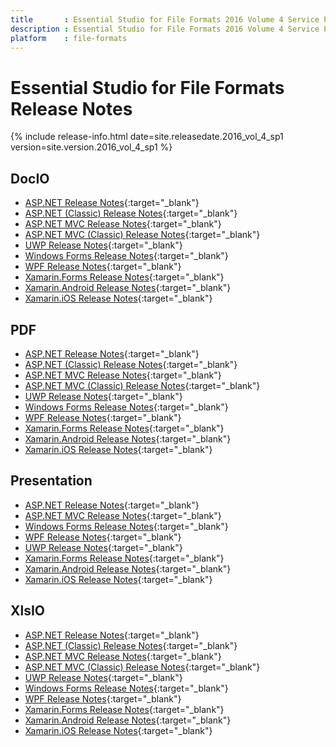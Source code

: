 ```yaml
---
title		: Essential Studio for File Formats 2016 Volume 4 Service Pack 1 Release Notes
description	: Essential Studio for File Formats 2016 Volume 4 Service Pack 1 Release Notes
platform	: file-formats
---
```


# Essential Studio for File Formats Release Notes

{% include release-info.html date=site.releasedate.2016_vol_4_sp1 version=site.version.2016_vol_4_sp1 %} 

## DocIO

* [ASP.NET Release Notes](/aspnet/release-notes/v14.4.0.20#docio){:target="_blank"}
* [ASP.NET (Classic) Release Notes](/aspnet-classic/release-notes/v14.4.0.20#docio){:target="_blank"}
* [ASP.NET MVC Release Notes](/aspnetmvc/release-notes/v14.4.0.20#docio){:target="_blank"}
* [ASP.NET MVC (Classic) Release Notes](/aspnetmvc-classic/release-notes/v14.4.0.20#docio){:target="_blank"}
* [UWP Release Notes](/uwp/release-notes/v14.4.0.20#docio){:target="_blank"}
* [Windows Forms Release Notes](/windowsforms/release-notes/v14.4.0.20#docio){:target="_blank"}
* [WPF Release Notes](/wpf/release-notes/v14.4.0.20#docio){:target="_blank"}
* [Xamarin.Forms Release Notes](/xamarin/release-notes/v14.4.0.20#docio){:target="_blank"}
* [Xamarin.Android Release Notes](/xamarin-android/release-notes/v14.4.0.20#docio){:target="_blank"}
* [Xamarin.iOS Release Notes](/xamarin-ios/release-notes/v14.4.0.20#docio){:target="_blank"}

## PDF

* [ASP.NET Release Notes](/aspnet/release-notes/v14.4.0.20#pdf){:target="_blank"}
* [ASP.NET (Classic) Release Notes](/aspnet-classic/release-notes/v14.4.0.20#pdf){:target="_blank"}
* [ASP.NET MVC Release Notes](/aspnetmvc/release-notes/v14.4.0.20#pdf){:target="_blank"}
* [ASP.NET MVC (Classic) Release Notes](/aspnetmvc-classic/release-notes/v14.4.0.20#pdf){:target="_blank"}
* [UWP Release Notes](/uwp/release-notes/v14.4.0.20#pdf){:target="_blank"}
* [Windows Forms Release Notes](/windowsforms/release-notes/v14.4.0.20#pdf){:target="_blank"}
* [WPF Release Notes](/wpf/release-notes/v14.4.0.20#pdf){:target="_blank"}
* [Xamarin.Forms Release Notes](/xamarin/release-notes/v14.4.0.20#pdf){:target="_blank"}
* [Xamarin.Android Release Notes](/xamarin-android/release-notes/v14.4.0.20#pdf){:target="_blank"}
* [Xamarin.iOS Release Notes](/xamarin-ios/release-notes/v14.4.0.20#pdf){:target="_blank"}

## Presentation

* [ASP.NET Release Notes](/aspnet/release-notes/v14.4.0.20#presentation){:target="_blank"}
* [ASP.NET MVC Release Notes](/aspnetmvc/release-notes/v14.4.0.20#presentation){:target="_blank"}
* [Windows Forms Release Notes](/windowsforms/release-notes/v14.4.0.20#presentation){:target="_blank"}
* [WPF Release Notes](/wpf/release-notes/v14.4.0.20#presentation){:target="_blank"}
* [UWP Release Notes](/uwp/release-notes/v14.4.0.20#presentation){:target="_blank"}
* [Xamarin.Forms Release Notes](/xamarin/release-notes/v14.4.0.20#presentation){:target="_blank"}
* [Xamarin.Android Release Notes](/xamarin-android/release-notes/v14.4.0.20#presentation){:target="_blank"}
* [Xamarin.iOS Release Notes](/xamarin-ios/release-notes/v14.4.0.20#presentation){:target="_blank"}

## XlsIO

* [ASP.NET Release Notes](/aspnet/release-notes/v14.4.0.20#xlsio){:target="_blank"}
* [ASP.NET (Classic) Release Notes](/aspnet-classic/release-notes/v14.4.0.20#xlsio){:target="_blank"}
* [ASP.NET MVC Release Notes](/aspnetmvc/release-notes/v14.4.0.20#xlsio){:target="_blank"}
* [ASP.NET MVC (Classic) Release Notes](/aspnetmvc-classic/release-notes/v14.4.0.20#xlsio){:target="_blank"}
* [UWP Release Notes](/uwp/release-notes/v14.4.0.20#xlsio){:target="_blank"}
* [Windows Forms Release Notes](/windowsforms/release-notes/v14.4.0.20#xlsio){:target="_blank"}
* [WPF Release Notes](/wpf/release-notes/v14.4.0.20#xlsio){:target="_blank"}
* [Xamarin.Forms Release Notes](/xamarin/release-notes/v14.4.0.20#xlsio){:target="_blank"}
* [Xamarin.Android Release Notes](/xamarin-android/release-notes/v14.4.0.20#xlsio){:target="_blank"}
* [Xamarin.iOS Release Notes](/xamarin-ios/release-notes/v14.4.0.20#xlsio){:target="_blank"}